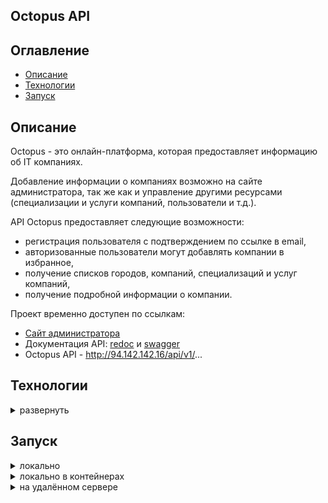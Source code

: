 ## Octopus API

## Оглавление
- [Описание](#описание)
- [Технологии](#технологии)
- [Запуск](#запуск)


## Описание

Octopus - это онлайн-платформа, которая предоставляет информацию об IT компаниях.

Добавление информации о компаниях возможно на сайте администратора, 
так же как и управление другими ресурсами (специализации и услуги компаний, пользователи и т.д.).

API Octopus предоставляет следующие возможности:
- регистрация пользователя с подтверждением по ссылке в email,
- авторизованные пользователи могут добавлять компании в избранное,
- получение списков городов, компаний, специализаций и услуг компаний,
- получение подробной информации о компании.

Проект временно доступен по ссылкам:
- [Сайт администратора](http://94.142.142.16/admin)
- Документация API: [redoc](http://94.142.142.16/api/redoc/v1/) и [swagger](http://94.142.142.16/api/swagger/v1/)
- Octopus API - http://94.142.142.16/api/v1/...

## Технологии
<details>
<summary>развернуть</summary>

Python 3.11

Django 4.1

Django REST Framework 3.14.0

DRF-Spectacular 0.26.5

Simple JWT 5.3.0

PostgreSQL 16

[⬆️В начало](#оглавление)
</details>


## Запуск
<details>
<summary>локально</summary>

1. Установить сервер баз данных PostgreSQL версии 16 и выше ([документация](https://www.postgresql.org/))

2. Создать базу данных PostgreSQL

3. Создать и активировать виртуальное окружение:
    ```bash
    py -3.11 -m venv venv (Windows)
    python3 -m venv venv (Linux, MacOS)
    
    source venv/Scripts/activate (Windows)
    source venv/bin/activate (Linux, MacOS)
    ```

4. Обновить pip:
    ```bash
    python -m pip install --upgrade pip
    ```

5. Установить зависимости:
    ```bash
    pip install -r requirements.txt
    ```

6. Скопировать файл `.env_sample_local` и переименовать в `.env`. 
Установить значения параметров в файле `.env`.

7. Выполнить миграции:
    ```bash
    python manage.py makemigrations
    
    python manage.py migrate
    ```

8. Тестовые данные о компаниях
   - Использовать csv файлы (находятся в папке `db_test_data/csv_files/companies/`)
       - Импортировать данные в БД 
         ```bash
         python manage.py import_data_companies
         ```

       - Сохранить данные в json файле
         ```bash
         python -Xutf8 manage.py dumpdata > companies.json
         ```

   - Использовать json файл с тестовыми данными о компаниях
       - Импортировать данные в БД
         ```bash
         python manage.py loaddata ../db_test_data/json_files/companies.json
         ```
      
       - Содержимое папки db_test_data/media/ скопировать в папку media/


9. Создать суперпользователя:
    - интерактивно
        ```bash
        python manage.py createsuperuser
        ```

    - импортировать данные суперпользователя из json файла
        ```bash
        python manage.py loaddata ../db_test_data/json_files/users.json
        ```
      
      данные суперпользователя:
      - email - su@su.su
      - пароль - password


10. Запустить проект:
    ```bash
    python manage.py runserver 8008
    ```

После запуска проект доступен по адресам:
- сайт администратора
    ```markdown
    http://127.0.0.1:8008/admin/
    ```

- статическая документация API
    ```markdown
    http://127.0.0.1:8008/api/redoc/v1/
    
    http://127.0.0.1:8008/api/swagger/v1/
    ```

- динамическая документация API 
(генерируется библиотекой drf-spectacular, доступна при DEBUG=True):
    ```markdown
    http://127.0.0.1:8008/api/dynamic_doc/v1/download/
    
    http://127.0.0.1:8008/api/redoc/v1/dynamic/
    
    http://127.0.0.1:8008/api/swagger/v1/dynamic/
    ```

- Octopus API
    ```markdown
    http://127.0.0.1:8008/api/v1/...
    ```

[⬆️В начало](#оглавление)
</details>

<details>
<summary>локально в контейнерах</summary>

1. Для локального запуска в контейнерах необходимо наличие [Docker](https://docs.docker.com/get-docker/)
2. Скопировать файл `.env_sample_local` и переименовать в `.env`. 
Установить значения параметров в файле `.env`.
3. Перейти в папку `infra/compose_files/` и выполнить:
    ```shell
    docker compose -f docker-compose.build.dev.yml up -d
    ```

В БД будут загружены тестовые данные о компаниях и данные суперпользователя:
- email - su@su.su
- пароль - password

После запуска проект доступен по адресам:
- сайт администратора
    ```markdown
    http://localhost/admin
    ```

- статическая документация API
    ```markdown
    http://localhost/api/redoc/v1/
    
    http://localhost/api/swagger/v1/
    ```

- динамическая документация API 
(генерируется библиотекой drf-spectacular, доступна при DEBUG=True):
    ```markdown
    http://localhost/api/dynamic_doc/v1/download/
    
    http://localhost/api/redoc/v1/dynamic/
    
    http://localhost/api/swagger/v1/dynamic/
    ```

- Octopus API
    ```markdown
    http://localhost/api/v1/...
    ```

[⬆️В начало](#оглавление)
</details>

<details>
<summary>на удалённом сервере</summary>

1. Скопировать на сервер содержимое папки `infra/` кроме папки `scripts/`
    ```shell
    scp -r <path_to_folder>/compose_files <username>@<server_pub_ip>:/<path_to_folder>/octopus
    scp <path_to_file>/nginx.conf <username>@<server_pub_ip>:/<path_to_folder>/octopus
    scp <path_to_file>/.env_sample_remote <username>@<server_pub_ip>:/<path_to_folder>/octopus
    ```

2. Подключиться к серверу
    ```shell
    ssh <username>@<server_ip>
    ```

3. Переименовать файл `.env_sample_remote` в `.env`
    ```shell
    mv <path_to_file>/.env_sample_remote <path_to_file>/.env
    ```

4. Открыть файл `.env` и задать значения параметров
    ```shell
    nano <path_to_file>/.env
    ```

5. Установить [Docker Engine](https://docs.docker.com/engine/install/ubuntu/)
и [плагин Compose](https://docs.docker.com/compose/install/linux/#install-the-plugin-manually).
Выполнить [действия после установки Linux для Docker Engine](https://docs.docker.com/engine/install/linux-postinstall/).

6. Перейти в папку `compose_files/`
    ```shell
    cd <path_to_folder>/compose_files
    ```

7. Выполнить
   - для запуска сервера с тестовыми данными в БД
      ```shell
      docker compose -f docker-compose.dev.yml up -d
      ```

   - для запуска сервера без тестовых данных в БД
      ```shell
      docker compose -f docker-compose.prod.yml up -d
      ```

После запуска проект доступен по адресам:
- сайт администратора
    ```markdown
    http://<server_ip>/admin
    ```

- документация API
    ```markdown
    http://<server_ip>/api/redoc/v1/
    
    http://<server_ip>/api/swagger/v1/
    ```

- Octopus API
    ```markdown
    http://<server_ip>/api/v1/...
    ```

[⬆️В начало](#оглавление)
</details>
